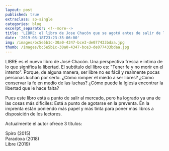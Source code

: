 ```yaml
---
layout: post
published: true
extraclass: sp-single
categories: blog
excerpt_separator: <!--more-->
title: 'LIBRE: el libro de Jose Chacón que se agotó antes de salir de la imprenta'
date: '2019-03-18T23:23:35-06:00'
img: /images/bc5e5b1c-30a0-4347-bce3-de077433bdaa.jpg
thumb: /images/bc5e5b1c-30a0-4347-bce3-de077433bdaa.jpg
---
```

LIBRE es el nuevo libro de José Chacón. Una perspectiva fresca e intima de lo que significa la libertad. El subtítulo del libro es: "Tener fe y no morir en el intento". Porque, de alguna manera, ser libre no es fácil y realmente pocas personas luchan por serlo. ¿Cómo romper el miedo a ser libres? ¿Cómo conservar la fe en medio de las luchas? ¿Cómo puede la Iglesia encontrar la libertad que le hace falta? 

Pues este libro está a punto de salir al mercado, pero ha logrado ya una de las cosas más dificiles: Está a punto de agotarse en la preventa.  En la imprenta están poniendo más papel y más tinta para poner más libros a disposición de los lectores. 

Actualmente el autor ofrece 3 títulos: 

Spiro (2015)\
Paradoxa (2018)\
Libre (2019)
